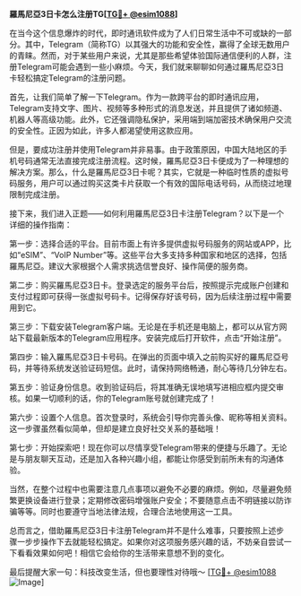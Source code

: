 **羅馬尼亞3日卡怎么注册TG[[TG💪+ @esim1088](https://t.me/s/esim1088)]**

在当今这个信息爆炸的时代，即时通讯软件成为了人们日常生活中不可或缺的一部分。其中，Telegram（简称TG）以其强大的功能和安全性，赢得了全球无数用户的青睐。然而，对于某些用户来说，尤其是那些希望体验国际通信便利的人群，注册Telegram可能会遇到一些小麻烦。今天，我们就来聊聊如何通过羅馬尼亞3日卡轻松搞定Telegram的注册问题。

首先，让我们简单了解一下Telegram。作为一款跨平台的即时通讯应用，Telegram支持文字、图片、视频等多种形式的消息发送，并且提供了诸如频道、机器人等高级功能。此外，它还强调隐私保护，采用端到端加密技术确保用户交流的安全性。正因为如此，许多人都渴望使用这款应用。

但是，要成功注册并使用Telegram并非易事。由于政策原因，中国大陆地区的手机号码通常无法直接完成注册流程。这时候，羅馬尼亞3日卡便成为了一种理想的解决方案。那么，什么是羅馬尼亞3日卡呢？其实，它就是一种临时性质的虚拟号码服务，用户可以通过购买这类卡片获取一个有效的国际电话号码，从而绕过地理限制完成注册。

接下来，我们进入正题——如何利用羅馬尼亞3日卡注册Telegram？以下是一个详细的操作指南：

第一步：选择合适的平台。目前市面上有许多提供虚拟号码服务的网站或APP，比如“eSIM”、“VoIP Number”等。这些平台大多支持多种国家和地区的选择，包括羅馬尼亞。建议大家根据个人需求挑选信誉良好、操作简便的服务商。

第二步：购买羅馬尼亞3日卡。登录选定的服务平台后，按照提示完成账户创建和支付过程即可获得一张虚拟号码卡。记得保存好该号码，因为后续注册过程中需要用到它。

第三步：下载安装Telegram客户端。无论是在手机还是电脑上，都可以从官方网站下载最新版本的Telegram应用程序。安装完成后打开软件，点击“开始注册”。

第四步：输入羅馬尼亞3日卡号码。在弹出的页面中填入之前购买好的羅馬尼亞号码，并等待系统发送验证码短信。此时，请保持网络畅通，耐心等待几分钟左右。

第五步：验证身份信息。收到验证码后，将其准确无误地填写进相应框内提交审核。如果一切顺利的话，你的Telegram账号就创建完成了！

第六步：设置个人信息。首次登录时，系统会引导你完善头像、昵称等相关资料。这一步骤虽然看似简单，但却是建立良好社交关系的基础哦！

第七步：开始探索吧！现在你可以尽情享受Telegram带来的便捷与乐趣了。无论是与朋友聊天互动，还是加入各种兴趣小组，都能让你感受到前所未有的沟通体验。

当然，在整个过程中也需要注意几点事项以避免不必要的麻烦。例如，尽量避免频繁更换设备进行登录；定期修改密码增强账户安全；不要随意点击不明链接以防诈骗等等。同时也要遵守当地法律法规，合理合法地使用这一工具。

总而言之，借助羅馬尼亞3日卡注册Telegram并不是什么难事，只要按照上述步骤一步步操作下去就能轻松搞定。如果你对这项服务感兴趣的话，不妨亲自尝试一下看看效果如何吧！相信它会给你的生活带来意想不到的变化。

最后提醒大家一句：科技改变生活，但也要理性对待哦～ [[TG💪+ @esim1088](https://t.me/s/esim1088) ![Image](https://i.postimg.cc/4NQfJmqS/Snipaste-2025-05-13-00-14-12.png)]